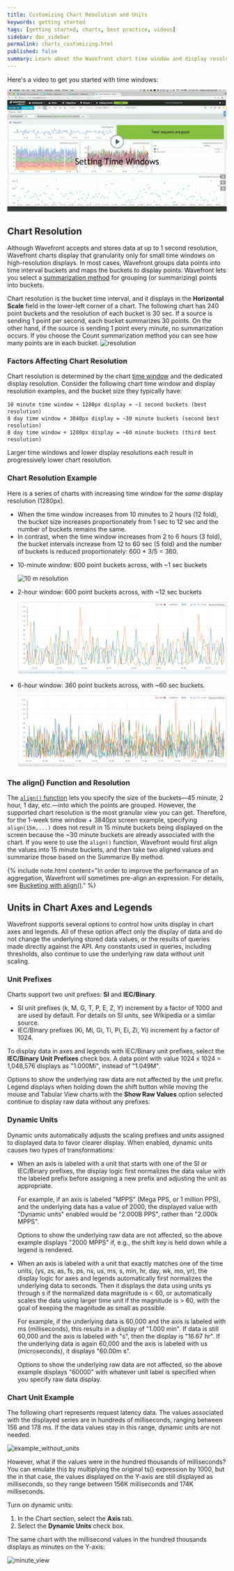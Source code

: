 ```yaml
---
title: Customizing Chart Resolution and Units
keywords: getting started
tags: [getting started, charts, best practice, videos]
sidebar: doc_sidebar
permalink: charts_customizing.html
published: false
summary: Learn about the Wavefront chart time window and display resolution, and how to configure the units displayed in chart axes and legends.
---
```

Here's a video to get you started with time windows:
<p><a href="https://vmwarelearningzone.vmware.com/oltpublish/site/openlearn.do?dispatch=previewLesson&id=5925769f-dc7a-11e7-a6ac-0cc47a352510&inner=true&player2=true"><img src="/images/v_charts_time_window.png" style="width: 700px;"/></a>
</p>


## Chart Resolution

Although Wavefront accepts and stores data at up to 1 second resolution, Wavefront charts display that granularity only for small time windows on high-resolution displays. In most cases, Wavefront groups data points into time interval buckets and maps the buckets to display points. Wavefront lets you select a [summarization method](charts.html#summarize-by) for grouping (or summarizing) points into buckets.

Chart resolution is the bucket time interval, and it displays in the **Horizontal Scale** field in the lower-left corner of a chart.  The following chart has 240 point buckets and the resolution of each bucket is 30 sec. If a source is sending 1 point per second, each bucket summarizes 30 points. On the other hand, if the source is sending 1 point every minute, no summarization occurs. If you choose the Count summarization method you can see how many points are in each bucket.
![resolution](images/chart_resolution.png)

### Factors Affecting Chart Resolution

Chart resolution is determined by the chart [time window](ui_examine_data.html#select-the-chart-time-window) and the dedicated display resolution. Consider the following chart time window and display resolution examples, and the bucket size they typically have:

```
10 minute time window + 1280px display = ~1 second buckets (best resolution)
8 day time window + 3840px display = ~30 minute buckets (second best resolution)
8 day time window + 1280px display = ~60 minute buckets (third best resolution)
```

Larger time windows and lower display resolutions each result in progressively lower chart resolution.

### Chart Resolution Example

Here is a series of charts with increasing time window for the _same_ display resolution (1280px).
* When the time window increases from 10 minutes to 2 hours (12 fold), the bucket size increases proportionately from 1 sec to 12 sec and the number of buckets remains the same.
* In contrast, when the time window increases from 2 to 6 hours (3 fold), the bucket intervals increase from 12 to 60 sec (5 fold) and the number of buckets is reduced proportionately: 600 * 3/5 = 360.

- 10-minute window: 600 point buckets across, with ~1 sec buckets

  ![10 m resolution](images/chart_resolution_10m.png)

- 2-hour window: 600 point buckets across, with ~12 sec buckets

  ![2h resolution](images/chart_resolution_2h.png)

- 6-hour window: 360 point buckets across, with ~60 sec buckets.

  ![6h resolution](images/chart_resolution_6h.png)



### The align() Function and Resolution

The [`align()` function](query_language_reference.html#filtering-and-comparison-functions) lets you specify the size of the buckets&mdash;45 minute, 2 hour, 1 day, etc.&mdash;into which the points are grouped. However, the supported chart resolution is the most granular view you can get. Therefore, for the 1-week time window + 3840px screen example, specifying `align(15m,...)` does not result in 15 minute buckets being displayed on the screen because the ~30 minute buckets are already associated with the chart. If you were to use the `align()` function, Wavefront would first align the values into 15 minute buckets, and then take two aligned values and summarize those based on the Summarize By method.

{% include note.html content="In order to improve the performance of an aggregation, Wavefront will sometimes pre-align an expression. For details, see [Bucketing with align()](query_language_align_function.html)." %}

## Units in Chart Axes and Legends

Wavefront supports several options to control how units display in chart axes and legends.  All of these option affect only the display of data and do not change the underlying stored data values, or the results of queries made directly against the API.  Any constants used in queries, including thresholds, also continue to use the underlying raw data without unit scaling.

### Unit Prefixes
Charts support two unit prefixes: **SI** and **IEC/Binary**.
* SI unit prefixes (k, M, G, T, P, E, Z, Y) increment by a factor of 1000 and are used by default. For details on SI units, see Wikipedia or a similar source. 
* IEC/Binary prefixes (Ki, Mi, Gi, Ti, Pi, Ei, Zi, Yi) increment by a factor of 1024.

To display data in axes and legends with IEC/Binary unit prefixes, select the **IEC/Binary Unit Prefixes** check box. A data point with value 1024 x 1024 = 1,048,576 displays as "1.000Mi", instead of "1.049M".

Options to show the underlying raw data are not affected by the unit prefix. Legend displays when holding down the shift button while moving the mouse and Tabular View charts with the **Show Raw Values** option selected continue to display raw data without any prefixes.

### Dynamic Units
Dynamic units automatically adjusts the scaling prefixes and units assigned to displayed data to favor clearer display.  When enabled, dynamic units causes two types of transformations:

- When an axis is labeled with a unit that starts with one of the SI or IEC/Binary prefixes, the display logic first normalizes the data value with the labeled prefix before assigning a new prefix and adjusting the unit as appropriate.

  For example, if an axis is labeled "MPPS" (Mega PPS, or 1 million PPS), and the underlying data has a value of 2000, the displayed value with "Dynamic units" enabled would be "2.000B PPS", rather than "2.000k MPPS".

  Options to show the underlying raw data are not affected, so the above example displays "2000 MPPS" if, e.g., the shift key is held down while a legend is rendered.

- When an axis is labeled with a unit that exactly matches one of the time units, (ys, zs, as, fs, ps, ns, us, ms, s, min, hr, day, wk, mo, yr), the display logic for axes and legends automatically first normalizes the underlying data to seconds.  Then it displays the data using units ys through s if the normalized data magnitude is < 60, or automatically scales the data using larger time unit if the magnitude is > 60, with the goal of keeping the magnitude as small as possible.

  For example, if the underlying data is 60,000 and the axis is labeled with ms (milliseconds), this results in a display of "1.000 min".  If data is still 60,000 and the axis is labeled with "s", then the display is "16.67 hr".  If the underlying data is again 60,000 and the axis is labeled with us (microseconds), it displays "60.00m s".

  Options to show the underlying raw data are not affected, so the above example displays "60000" with whatever unit label is specified when you specify raw data display.

### Chart Unit Example

The following chart represents request latency data. The values associated with the displayed series are in hundreds of milliseconds, ranging between 156 and 178 ms. If the data values stay in this range, dynamic units are not needed.

![example_without_units](images/example_with_microseconds.png)

However, what if the values were in the hundred thousands of milliseconds? You can emulate this by multiplying the original ts() expression by 1000, but
the in that case, the values displayed on the Y-axis are still displayed as milliseconds, so they range between 156K milliseconds and 174K milliseconds.

Turn on dynamic units:

1. In the Chart section, select the **Axis** tab.
1. Select the **Dynamic Units** check box.

The same chart with the millisecond values in the hundred thousands displays as minutes on the Y-axis:

  ![minute_view](images/example_with_minutes.png)

